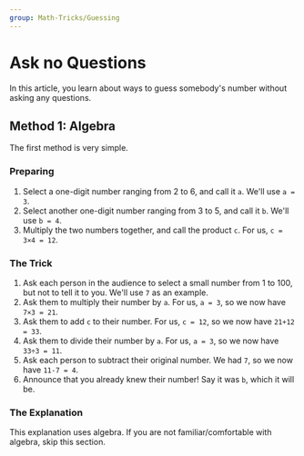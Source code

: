 ```yaml
---
group: Math-Tricks/Guessing
---
```


# Ask no Questions
In this article, you learn about ways to guess somebody's number without asking any questions.

## Method 1: Algebra
The first method is very simple.

### Preparing
 1. Select a one-digit number ranging from 2 to 6, and call it `a`. We'll use `a = 3`.
 2. Select another one-digit number ranging from 3 to 5, and call it `b`. We'll use `b = 4`.
 3. Multiply the two numbers together, and call the product `c`. For us, `c = 3×4 = 12`.

### The Trick
 1. Ask each person in the audience to select a small number from 1 to 100, but not to tell it to you. We'll use `7` as an example.
 2. Ask them to multiply their number by `a`. For us, `a = 3`, so we now have `7×3 = 21`.
 3. Ask them to add `c` to their number. For us, `c = 12`, so we now have `21+12 = 33`.
 4. Ask them to divide their number by `a`. For us, `a = 3`, so we now have `33÷3 = 11`.
 5. Ask each person to subtract their original number. We had `7`, so we now have `11-7 = 4`.
 6. Announce that you already knew their number! Say it was `b`, which it will be.

### The Explanation
This explanation uses algebra. If you are not familiar/comfortable with algebra, skip this section.

```

```
